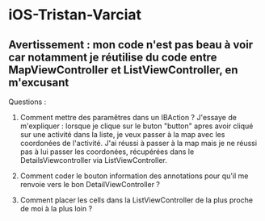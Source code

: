 # iOS-Tristan-Varciat

## Avertissement : mon code n'est pas beau à voir car notamment je réutilise du code entre MapViewController et ListViewController, en m'excusant 

Questions :

1) Comment mettre des paramêtres dans un IBAction ? J'essaye de m'expliquer : lorsque je clique sur le buton "button" apres avoir cliqué sur une activité dans la liste, je veux passer à la map avec les coordonées de l'activité. J'ai réussi à passer à la map mais je ne réussi pas à lui passer les coordonées, récupérées dans le DetailsViewcontroller via ListViewController.

2) Comment coder le bouton information des annotations pour qu'il me renvoie vers le bon DetailViewController ?

3) Comment placer les cells dans la ListViewController de la plus proche de moi à la plus loin ?

